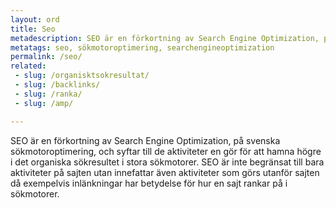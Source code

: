 ```yaml
---
layout: ord
title: Seo
metadescription: SEO är en förkortning av Search Engine Optimization, på svenska sökmotoroptimering, och syftar till de aktiviteter en gör för att hamna högre i det organiska sökresultet i stora sökmotorer. 
metatags: seo, sökmotoroptimering, searchengineoptimization
permalink: /seo/
related:
 - slug: /organisktsokresultat/
 - slug: /backlinks/
 - slug: /ranka/
 - slug: /amp/

---
```


SEO är en förkortning av Search Engine Optimization, på svenska sökmotoroptimering, och syftar till de aktiviteter en gör för att hamna högre i det organiska sökresultet i stora sökmotorer. SEO är inte begränsat till bara aktiviteter på sajten utan innefattar även aktiviteter som görs utanför sajten då exempelvis inlänkningar har betydelse för hur en sajt rankar på i sökmotorer.